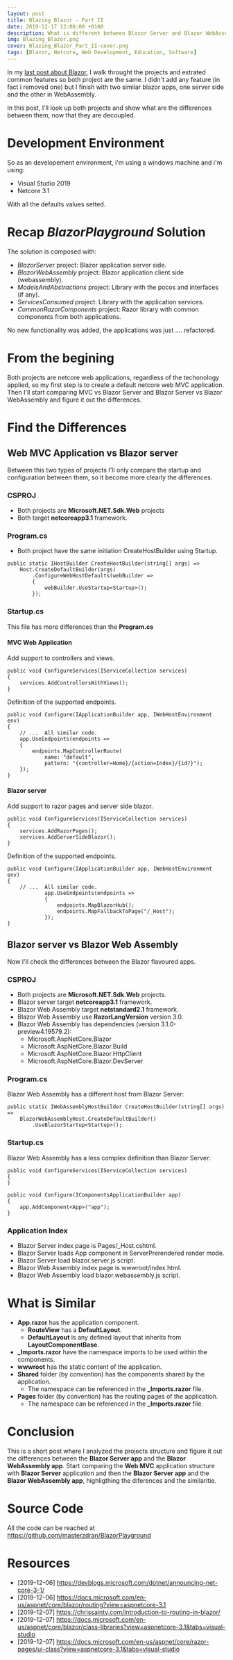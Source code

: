 ```yaml
---
layout: post
title: Blazing Blazor - Part II
date: 2019-12-17 12:00:00 +0100
description: What is different between Blazor Server and Blazor WebAssembly projects.
img: Blazing_Blazor.png
cover: Blazing_Blazor_Part_II-cover.png
tags: [Blazor, Netcore, Web Development, Education, Software]
---
```


In my [last post about Blazor](https://masterzdran.github.io/Blazing-Blazor/), I walk throught the projects and extrated common features so both project are the same. I didn't add any feature (in fact i removed one) but I finish with two similar blazor apps, one server side and the other in WebAssembly.

In this post, I'll look up both projects and show what are the differences between them, now that they are decoupled.

# Development Environment
So as an developement environment, i'm using a windows machine and i'm using:
* Visual Studio 2019
* Netcore 3.1

With all the defaults values setted.

# Recap *BlazorPlayground* Solution
The solution is composed with: 
* *BlazorServer* project: Blazor application server side.
* *BlazorWebAssembly* project: Blazor application client side (webassembly).
* *ModelsAndAbstractions* project: Library with the pocos and interfaces (if any).
* *ServicesConsumed* project: Library with the application services.
* *CommonRazorComponents* project: Razor library with common components from both applications.

No new functionality was added, the applications was just .... refactored.


# From the begining
Both projects are netcore web applications, regardless of the techonology applied, so my first step is to create a default netcore web MVC application. Then I'll start comparing MVC vs Blazor Server and Blazor Server vs Blazor WebAssembly and figure it out the differences.

# Find the Differences

## Web MVC Application vs Blazor server
Between this two types of projects I'll only compare the startup and configuration between them, so it become more clearly the differences.

### CSPROJ
* Both projects are **Microsoft.NET.Sdk.Web** projects 
* Both target **netcoreapp3.1** framework. 

### Program.cs
* Both project have the same initiation CreateHostBuilder using Startup.

```
public static IHostBuilder CreateHostBuilder(string[] args) =>
    Host.CreateDefaultBuilder(args)
        .ConfigureWebHostDefaults(webBuilder =>
        {
            webBuilder.UseStartup<Startup>();
        });
```

### Startup.cs
This file has more differences than the **Program.cs**

#### MVC Web Application
Add support to controllers and views.
```
public void ConfigureServices(IServiceCollection services)
{
    services.AddControllersWithViews();
}
```

Definition of the supported endpoints.

```
public void Configure(IApplicationBuilder app, IWebHostEnvironment env)
{
    // ...  All similar code.
    app.UseEndpoints(endpoints =>
    {
        endpoints.MapControllerRoute(
            name: "default",
            pattern: "{controller=Home}/{action=Index}/{id?}");
    });
}
```

#### Blazor server
Add support to razor pages and server side blazor.
```
public void ConfigureServices(IServiceCollection services)
{
    services.AddRazorPages();
    services.AddServerSideBlazor();
}
```

Definition of the supported endpoints.

```
public void Configure(IApplicationBuilder app, IWebHostEnvironment env)
{
    // ...  All similar code.
            app.UseEndpoints(endpoints =>
            {
                endpoints.MapBlazorHub();
                endpoints.MapFallbackToPage("/_Host");
            });
}
```

## Blazor server vs Blazor Web Assembly
Now I'll check the differences between the Blazor flavoured apps.

### CSPROJ
* Both projects are **Microsoft.NET.Sdk.Web** projects.
* Blazor server target **netcoreapp3.1** framework.
* Blazor Web Assembly target **netstandard2.1** framework.
* Blazor Web Assembly use **RazorLangVersion** version 3.0.
* Blazor Web Assembly has dependencies (version 3.1.0-preview4.19579.2):
    * Microsoft.AspNetCore.Blazor
    * Microsoft.AspNetCore.Blazor.Build
    * Microsoft.AspNetCore.Blazor.HttpClient
    * Microsoft.AspNetCore.Blazor.DevServer

### Program.cs
Blazor Web Assembly has a different host from Blazor Server:
```
public static IWebAssemblyHostBuilder CreateHostBuilder(string[] args) =>
    BlazorWebAssemblyHost.CreateDefaultBuilder()
        .UseBlazorStartup<Startup>();
```
### Startup.cs
Blazor Web Assembly has a less complex definition than Blazor Server:
```
public void ConfigureServices(IServiceCollection services)
{
}

public void Configure(IComponentsApplicationBuilder app)
{
    app.AddComponent<App>("app");
}
```

### Application Index
* Blazor Server index page is Pages/_Host.cshtml.
* Blazor Server loads App component in ServerPrerendered render mode.
* Blazor Server load blazor.server.js script.
* Blazor Web Assembly index page is wwwroot/index.html.
* Blazor Web Assembly load blazor.webassembly.js script.


# What is Similar
* **App.razor** has the application component.
    * **RouteView** has a **DefaultLayout**.
    * **DefaultLayout** is any defined layout that inherits from **LayoutComponentBase**.
* **_Imports.razor** have the namespace imports to be used within the components.
* **wwwroot** has the static content of the application.
* **Shared** folder (by convention) has the components shared by the application.
    * The namespace can be referenced in the **_Imports.razor** file.
* **Pages** folder (by convention) has the routing pages of the application.
    * The namespace can be referenced in the **_Imports.razor** file.


# Conclusion
This is a short post where I analyzed the projects structure and figure it out the differences between the **Blazor Server app** and the **Blazor WebAssembly app**. Start comparing the **Web MVC** application structure with **Blazor Server** application and then the **Blazor Server app** and the **Blazor WebAssembly app**, highligthing the diferences and the similaritie.


# Source Code
All the code can be reached at https://github.com/masterzdran/BlazorPlayground

# Resources
* [2019-12-06] https://devblogs.microsoft.com/dotnet/announcing-net-core-3-1/  
* [2019-12-06] https://docs.microsoft.com/en-us/aspnet/core/blazor/routing?view=aspnetcore-3.1
* [2019-12-07] https://chrissainty.com/introduction-to-routing-in-blazor/
* [2019-12-07] https://docs.microsoft.com/en-us/aspnet/core/blazor/class-libraries?view=aspnetcore-3.1&tabs=visual-studio
* [2019-12-07] https://docs.microsoft.com/en-us/aspnet/core/razor-pages/ui-class?view=aspnetcore-3.1&tabs=visual-studio